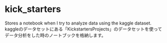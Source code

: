 # kick_starters
Stores a notebook when I try to analyze data using the kaggle dataset.
kaggleのデータセットにある「KickstartersProjects」のデータセットを使ってデータ分析をした時のノートブックを格納します。
